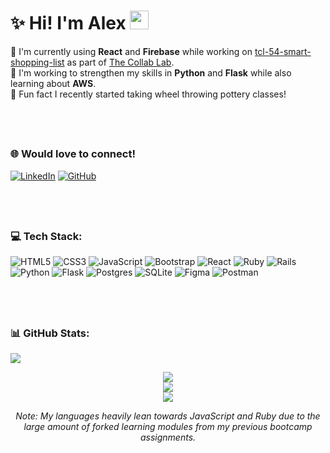 # ✨ Hi! I'm Alex <img src="https://raw.githubusercontent.com/MartinHeinz/MartinHeinz/master/wave.gif" width="30px">
🔭 I'm currently using **React** and **Firebase** while working on [tcl-54-smart-shopping-list](https://github.com/the-collab-lab/tcl-54-smart-shopping-list) as part of [The Collab Lab](https://the-collab-lab.codes/developers/).</br>
🌱 I'm working to strengthen my skills in **Python** and **Flask** while also learning about **AWS**.</br>
🏺 Fun fact I recently started taking wheel throwing pottery classes! 
<!-- 👨‍💻 All of my projects are available at https://alex-andria.github.io/<br>
📝 I regularly write articles on medium.com/@alexandriadantonio<br> -->
&nbsp;
---

### 🌐 Would love to connect!
[![LinkedIn](https://img.shields.io/badge/linkedin-%230077B5.svg?style=for-the-badge&logo=linkedin&logoColor=white)](https://linkedin.com/in/dantonioa)
[![GitHub](https://img.shields.io/badge/GitHub-100000?style=for-the-badge&logo=github&logoColor=white)](https://github.com/alex-andria)
<!-- [![Medium](https://img.shields.io/badge/Medium-12100E?style=for-the-badge&logo=medium&logoColor=white)](https://medium.com/@@alexandriadantonio)  -->


&nbsp;
---

### 💻 Tech Stack:
![HTML5](https://img.shields.io/badge/html5-%23E34F26.svg?style=for-the-badge&logo=html5&logoColor=white)
![CSS3](https://img.shields.io/badge/css3-%231572B6.svg?style=for-the-badge&logo=css3&logoColor=white)
![JavaScript](https://img.shields.io/badge/javascript-%23323330.svg?style=for-the-badge&logo=javascript&logoColor=%23F7DF1E)
![Bootstrap](https://img.shields.io/badge/bootstrap-%23563D7C.svg?style=for-the-badge&logo=bootstrap&logoColor=white)
![React](https://img.shields.io/badge/react-%2320232a.svg?style=for-the-badge&logo=react&logoColor=%2361DAFB)
![Ruby](https://img.shields.io/badge/ruby-%23CC342D.svg?style=for-the-badge&logo=ruby&logoColor=white)
![Rails](https://img.shields.io/badge/rails-%23CC0000.svg?style=for-the-badge&logo=ruby-on-rails&logoColor=white)
![Python](https://img.shields.io/badge/python-3670A0?style=for-the-badge&logo=python&logoColor=ffdd54)
![Flask](https://img.shields.io/badge/flask-%23000.svg?style=for-the-badge&logo=flask&logoColor=white)
![Postgres](https://img.shields.io/badge/postgres-%23316192.svg?style=for-the-badge&logo=postgresql&logoColor=white)
![SQLite](https://img.shields.io/badge/sqlite-%2307405e.svg?style=for-the-badge&logo=sqlite&logoColor=white)
![Figma](https://img.shields.io/badge/figma-%23F24E1E.svg?style=for-the-badge&logo=figma&logoColor=white)
![Postman](https://img.shields.io/badge/Postman-FF6C37?style=for-the-badge&logo=postman&logoColor=white) 
<!-- ![Firebase](https://img.shields.io/badge/firebase-%23039BE5.svg?style=for-the-badge&logo=firebase) -->

&nbsp;
---

### 📊 GitHub Stats:
![](https://komarev.com/ghpvc/?username=alex-andria&style=flat-square&color=lightgray)

<div align="center">
  <img src="https://github-readme-stats.vercel.app/api?username=alex-andria&theme=ayu-mirage&hide_border=true&include_all_commits=false&count_private=true"/><br/>
    <img src="https://github-readme-stats.vercel.app/api/top-langs/?username=alex-andria&theme=ayu-mirage&hide_border=true&include_all_commits=false&count_private=true&layout=compact"/></br>
  <img src="https://github-readme-streak-stats.herokuapp.com/?user=alex-andria&theme=ayu-mirage&hide_border=true"/>
  <p><em>Note: My languages heavily lean towards JavaScript and Ruby due to the large amount of forked learning modules from my previous bootcamp assignments.</em></p>
</div>
 

